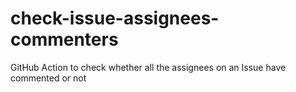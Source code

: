 # check-issue-assignees-commenters
GitHub Action to check whether all the assignees on an Issue have commented or not
